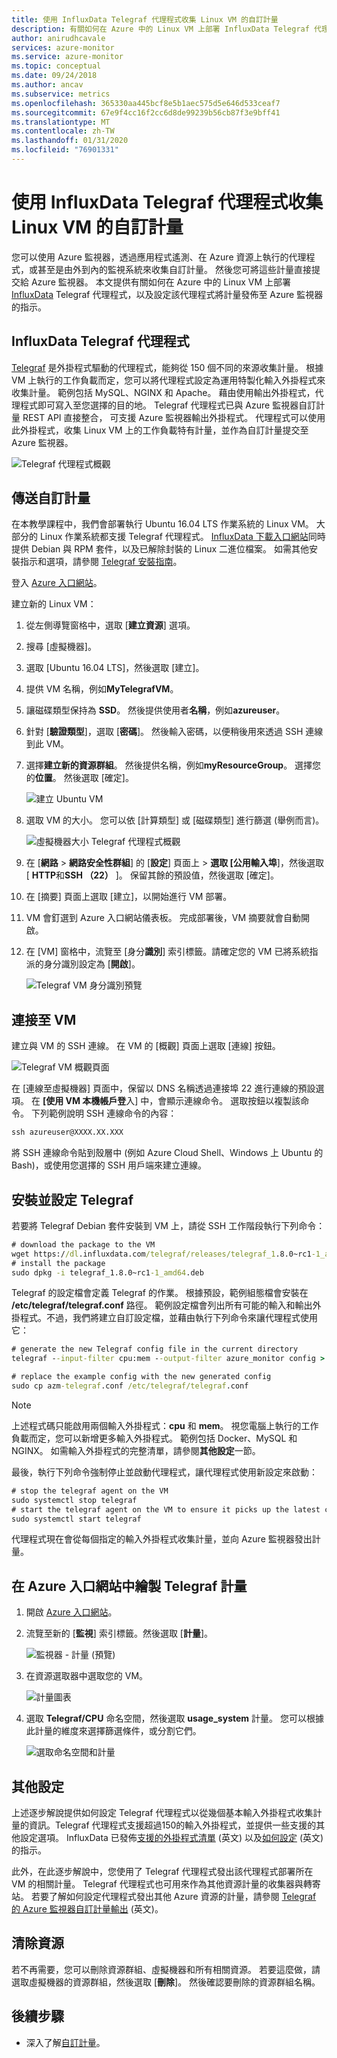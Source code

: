 ```yaml
---
title: 使用 InfluxData Telegraf 代理程式收集 Linux VM 的自訂計量
description: 有關如何在 Azure 中的 Linux VM 上部署 InfluxData Telegraf 代理程式，以及設定代理程式以將計量發佈至 Azure 監視器的指示。
author: anirudhcavale
services: azure-monitor
ms.service: azure-monitor
ms.topic: conceptual
ms.date: 09/24/2018
ms.author: ancav
ms.subservice: metrics
ms.openlocfilehash: 365330aa445bcf8e5b1aec575d5e646d533ceaf7
ms.sourcegitcommit: 67e9f4cc16f2cc6d8de99239b56cb87f3e9bff41
ms.translationtype: MT
ms.contentlocale: zh-TW
ms.lasthandoff: 01/31/2020
ms.locfileid: "76901331"
---
```

# <a name="collect-custom-metrics-for-a-linux-vm-with-the-influxdata-telegraf-agent"></a>使用 InfluxData Telegraf 代理程式收集 Linux VM 的自訂計量

您可以使用 Azure 監視器，透過應用程式遙測、在 Azure 資源上執行的代理程式，或甚至是由外到內的監視系統來收集自訂計量。 然後您可將這些計量直接提交給 Azure 監視器。 本文提供有關如何在 Azure 中的 Linux VM 上部署 [InfluxData](https://www.influxdata.com/) Telegraf 代理程式，以及設定該代理程式將計量發佈至 Azure 監視器的指示。 

## <a name="influxdata-telegraf-agent"></a>InfluxData Telegraf 代理程式 

[Telegraf](https://docs.influxdata.com/telegraf/) 是外掛程式驅動的代理程式，能夠從 150 個不同的來源收集計量。 根據 VM 上執行的工作負載而定，您可以將代理程式設定為運用特製化輸入外掛程式來收集計量。 範例包括 MySQL、NGINX 和 Apache。 藉由使用輸出外掛程式，代理程式即可寫入至您選擇的目的地。 Telegraf 代理程式已與 Azure 監視器自訂計量 REST API 直接整合， 可支援 Azure 監視器輸出外掛程式。 代理程式可以使用此外掛程式，收集 Linux VM 上的工作負載特有計量，並作為自訂計量提交至 Azure 監視器。 

 ![Telegraf 代理程式概觀](./media/collect-custom-metrics-linux-telegraf/telegraf-agent-overview.png)

## <a name="send-custom-metrics"></a>傳送自訂計量 

在本教學課程中，我們會部署執行 Ubuntu 16.04 LTS 作業系統的 Linux VM。 大部分的 Linux 作業系統都支援 Telegraf 代理程式。 [InfluxData 下載入口網站](https://portal.influxdata.com/downloads)同時提供 Debian 與 RPM 套件，以及已解除封裝的 Linux 二進位檔案。 如需其他安裝指示和選項，請參閱 [Telegraf 安裝指南](https://docs.influxdata.com/telegraf/v1.8/introduction/installation/)。 

登入 [Azure 入口網站](https://portal.azure.com)。

建立新的 Linux VM： 

1. 從左側導覽窗格中，選取 [**建立資源**] 選項。 
1. 搜尋 [虛擬機器]。  
1. 選取 [Ubuntu 16.04 LTS]，然後選取 [建立]。 
1. 提供 VM 名稱，例如**MyTelegrafVM**。  
1. 讓磁碟類型保持為 **SSD**。 然後提供使用者**名稱**，例如**azureuser**。 
1. 針對 [**驗證類型**]，選取 [**密碼**]。 然後輸入密碼，以便稍後用來透過 SSH 連線到此 VM。 
1. 選擇**建立新的資源群組**。 然後提供名稱，例如**myResourceGroup**。 選擇您的**位置**。 然後選取 [確定]。 

    ![建立 Ubuntu VM](./media/collect-custom-metrics-linux-telegraf/create-vm.png)

1. 選取 VM 的大小。 您可以依 [計算類型] 或 [磁碟類型] 進行篩選 (舉例而言)。 

    ![虛擬機器大小 Telegraf 代理程式概觀](./media/collect-custom-metrics-linux-telegraf/vm-size.png)

1. 在 [**網路** > **網路安全性群組**] 的 [**設定**] 頁面上 > **選取 [公用輸入埠**]，然後選取 [ **HTTP**和**SSH （22）** ]。 保留其餘的預設值，然後選取 [確定]。 

1. 在 [摘要] 頁面上選取 [建立]，以開始進行 VM 部署。 

1. VM 會釘選到 Azure 入口網站儀表板。 完成部署後，VM 摘要就會自動開啟。 

1. 在 [VM] 窗格中，流覽至 [身分**識別**] 索引標籤。請確定您的 VM 已將系統指派的身分識別設定為 [**開啟**]。 
 
    ![Telegraf VM 身分識別預覽](./media/collect-custom-metrics-linux-telegraf/connect-to-VM.png)
 
## <a name="connect-to-the-vm"></a>連接至 VM 

建立與 VM 的 SSH 連線。 在 VM 的 [概觀] 頁面上選取 [連線] 按鈕。 

![Telegraf VM 概觀頁面](./media/collect-custom-metrics-linux-telegraf/connect-VM-button2.png)

在 [連線至虛擬機器] 頁面中，保留以 DNS 名稱透過連接埠 22 進行連線的預設選項。 在 **[使用 VM 本機帳戶登**入] 中，會顯示連線命令。 選取按鈕以複製該命令。 下列範例說明 SSH 連線命令的內容： 

```cmd
ssh azureuser@XXXX.XX.XXX 
```

將 SSH 連線命令貼到殼層中 (例如 Azure Cloud Shell、Windows 上 Ubuntu 的 Bash)，或使用您選擇的 SSH 用戶端來建立連線。 

## <a name="install-and-configure-telegraf"></a>安裝並設定 Telegraf 

若要將 Telegraf Debian 套件安裝到 VM 上，請從 SSH 工作階段執行下列命令： 

```cmd
# download the package to the VM 
wget https://dl.influxdata.com/telegraf/releases/telegraf_1.8.0~rc1-1_amd64.deb 
# install the package 
sudo dpkg -i telegraf_1.8.0~rc1-1_amd64.deb
```
Telegraf 的設定檔會定義 Telegraf 的作業。 根據預設，範例組態檔會安裝在 **/etc/telegraf/telegraf.conf** 路徑。 範例設定檔會列出所有可能的輸入和輸出外掛程式。不過，我們將建立自訂設定檔，並藉由執行下列命令來讓代理程式使用它： 

```cmd
# generate the new Telegraf config file in the current directory 
telegraf --input-filter cpu:mem --output-filter azure_monitor config > azm-telegraf.conf 

# replace the example config with the new generated config 
sudo cp azm-telegraf.conf /etc/telegraf/telegraf.conf 
```

> [!NOTE]  
> 上述程式碼只能啟用兩個輸入外掛程式：**cpu** 和 **mem**。 視您電腦上執行的工作負載而定，您可以新增更多輸入外掛程式。 範例包括 Docker、MySQL 和 NGINX。 如需輸入外掛程式的完整清單，請參閱**其他設定**一節。 

最後，執行下列命令強制停止並啟動代理程式，讓代理程式使用新設定來啟動： 

```cmd
# stop the telegraf agent on the VM 
sudo systemctl stop telegraf 
# start the telegraf agent on the VM to ensure it picks up the latest configuration 
sudo systemctl start telegraf 
```
代理程式現在會從每個指定的輸入外掛程式收集計量，並向 Azure 監視器發出計量。 

## <a name="plot-your-telegraf-metrics-in-the-azure-portal"></a>在 Azure 入口網站中繪製 Telegraf 計量 

1. 開啟 [Azure 入口網站](https://portal.azure.com)。 

1. 流覽至新的 [**監視**] 索引標籤。然後選取 [**計量**]。  

     ![監視器 - 計量 (預覽)](./media/collect-custom-metrics-linux-telegraf/metrics.png)

1. 在資源選取器中選取您的 VM。

     ![計量圖表](./media/collect-custom-metrics-linux-telegraf/metric-chart.png)

1. 選取 **Telegraf/CPU** 命名空間，然後選取 **usage_system** 計量。 您可以根據此計量的維度來選擇篩選條件，或分割它們。  

     ![選取命名空間和計量](./media/collect-custom-metrics-linux-telegraf/VM-resource-selector.png)

## <a name="additional-configuration"></a>其他設定 

上述逐步解說提供如何設定 Telegraf 代理程式以從幾個基本輸入外掛程式收集計量的資訊。Telegraf 代理程式支援超過150的輸入外掛程式，並提供一些支援的其他設定選項。 InfluxData 已發佈[支援的外掛程式清單](https://docs.influxdata.com/telegraf/v1.7/plugins/inputs/) \(英文\) 以及[如何設定](https://docs.influxdata.com/telegraf/v1.7/administration/configuration/) \(英文\) 的指示。  

此外，在此逐步解說中，您使用了 Telegraf 代理程式發出該代理程式部署所在 VM 的相關計量。 Telegraf 代理程式也可用來作為其他資源計量的收集器與轉寄站。 若要了解如何設定代理程式發出其他 Azure 資源的計量，請參閱 [Telegraf 的 Azure 監視器自訂計量輸出](https://github.com/influxdata/telegraf/blob/fb704500386214655e2adb53b6eb6b15f7a6c694/plugins/outputs/azure_monitor/README.md) \(英文\)。  

## <a name="clean-up-resources"></a>清除資源 

若不再需要，您可以刪除資源群組、虛擬機器和所有相關資源。 若要這麼做，請選取虛擬機器的資源群組，然後選取 [**刪除**]。 然後確認要刪除的資源群組名稱。 

## <a name="next-steps"></a>後續步驟
- 深入了解[自訂計量](metrics-custom-overview.md)。



